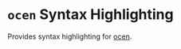 # `ocen` Syntax Highlighting

Provides syntax highlighting for [ocen](https://github.com/ocen-lang/ocen).
